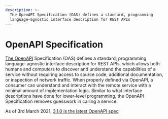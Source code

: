 ```yaml
---
description: >-
  The OpenAPI Specification (OAS) defines a standard, programming
  language-agnostic interface description for REST APIs
---
```


# OpenAPI Specification

[The OpenAPI](https://www.openapis.org) Specification (OAS) defines a standard, programming language-agnostic interface description for REST APIs, which allows both humans and computers to discover and understand the capabilities of a service without requiring access to source code, additional documentation, or inspection of network traffic. When properly defined via OpenAPI, a consumer can understand and interact with the remote service with a minimal amount of implementation logic. Similar to what interface descriptions have done for lower-level programming, the OpenAPI Specification removes guesswork in calling a service.

As of 3rd March 2021, [ 3.1.0 is the latest OpenAPI spec ](http://spec.openapis.org/oas/v3.1.0)
